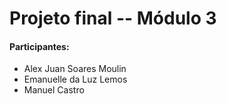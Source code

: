 # Projeto final -- Módulo 3


#### Participantes:
- Alex Juan Soares Moulin
- Emanuelle da Luz Lemos
- Manuel Castro
